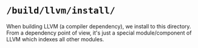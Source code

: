 # `/build/llvm/install/`

When building LLVM (a compiler dependency), we install to this directory.
From a dependency point of view, it's just a special module/component of LLVM which
indexes all other modules.
